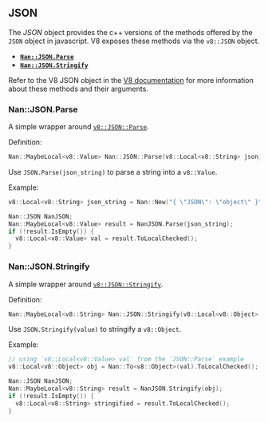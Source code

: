 




















<extoc></extoc>

## JSON

The _JSON_ object provides the c++ versions of the methods offered by the `JSON` object in javascript. V8 exposes these methods via the `v8::JSON` object.

 - <a href="#api_nan_json_parse"><b><code>Nan::JSON.Parse</code></b></a>
 - <a href="#api_nan_json_stringify"><b><code>Nan::JSON.Stringify</code></b></a>

Refer to the V8 JSON object in the [V8 documentation](https://v8docs.nodesource.com/node-8.16/da/d6f/classv8_1_1_j_s_o_n.html) for more information about these methods and their arguments.

<a name="api_nan_json_parse"></a>

### Nan::JSON.Parse

A simple wrapper around [`v8::JSON::Parse`](https://v8docs.nodesource.com/node-8.16/da/d6f/classv8_1_1_j_s_o_n.html#a936310d2540fb630ed37d3ee3ffe4504).

Definition:

```c++
Nan::MaybeLocal<v8::Value> Nan::JSON::Parse(v8::Local<v8::String> json_string);
```

Use `JSON.Parse(json_string)` to parse a string into a `v8::Value`.

Example:

```c++
v8::Local<v8::String> json_string = Nan::New("{ \"JSON\": \"object\" }").ToLocalChecked();

Nan::JSON NanJSON;
Nan::MaybeLocal<v8::Value> result = NanJSON.Parse(json_string);
if (!result.IsEmpty()) {
  v8::Local<v8::Value> val = result.ToLocalChecked();
}
```

<a name="api_nan_json_stringify"></a>

### Nan::JSON.Stringify

A simple wrapper around [`v8::JSON::Stringify`](https://v8docs.nodesource.com/node-8.16/da/d6f/classv8_1_1_j_s_o_n.html#a44b255c3531489ce43f6110209138860).

Definition:

```c++
Nan::MaybeLocal<v8::String> Nan::JSON::Stringify(v8::Local<v8::Object> json_object, v8::Local<v8::String> gap = v8::Local<v8::String>());
```

Use `JSON.Stringify(value)` to stringify a `v8::Object`.

Example:

```c++
// using `v8::Local<v8::Value> val` from the `JSON::Parse` example
v8::Local<v8::Object> obj = Nan::To<v8::Object>(val).ToLocalChecked();

Nan::JSON NanJSON;
Nan::MaybeLocal<v8::String> result = NanJSON.Stringify(obj);
if (!result.IsEmpty()) {
  v8::Local<v8::String> stringified = result.ToLocalChecked();
}
```

